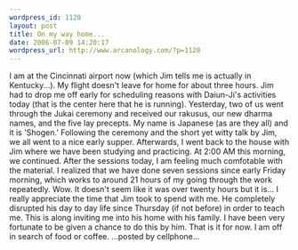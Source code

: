 ```yaml
--- 
wordpress_id: 1128
layout: post
title: On my way home...
date: 2006-07-09 14:20:17
wordpress_url: http://www.arcanology.com/?p=1128
---
```

I am at the Cincinnati airport now (which Jim tells me is actually in Kentucky...). My flight doesn't leave for home for about three hours. Jim had to drop me off early for scheduling reasons with Daiun-Ji's activities today (that is the center here that he is running). Yesterday, two of us went through the Jukai ceremony and received our rakusus, our new dharma names, and the five lay precepts. My name is Japanese (as are they all) and it is 'Shogen.' Following the ceremony and the short yet witty talk by Jim, we all went to a nice early supper. Afterwards, I went back to the house with Jim where we have been studying and practicing. At 2:00 AM this morning, we continued. After the sessions today, I am feeling much comfotable with the material. I realized that we have done seven sessions since early Friday morning, which works to around 21 hours of my going through the work repeatedly. Wow. It doesn't seem like it was over twenty hours but it is... I really appreciate the time that Jim took to spend with me. He completely disrupted his day to day life since Thursday (if not before) in order to teach me. This is along inviting me into his home with his family. I have been very fortunate to be given a chance to do this by him. That is it for now. I am off in search of food or coffee. ...posted by cellphone...